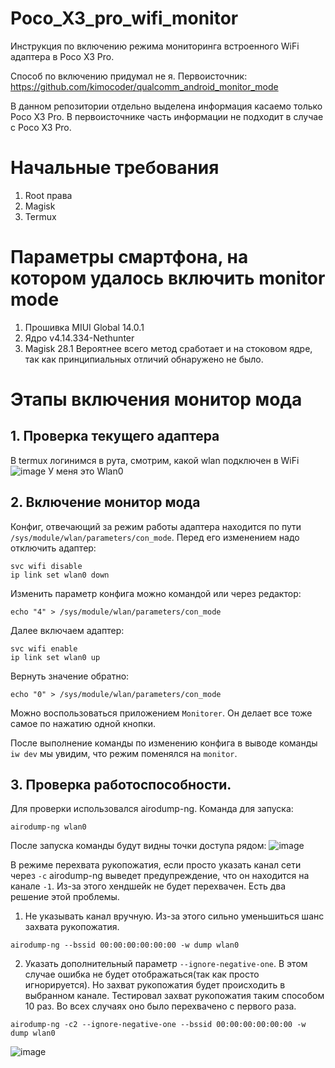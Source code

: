 # Poco_X3_pro_wifi_monitor
Инструкция по включению режима мониторинга встроенного WiFi адаптера в Poco X3 Pro. 

Способ по включению придумал не я.
Первоисточник: https://github.com/kimocoder/qualcomm_android_monitor_mode

В данном репозитории отдельно выделена информация касаемо только Poco X3 Pro. В первоисточнике часть информации не подходит в случае с Poco X3 Pro.


# Начальные требования

1. Root права
2. Magisk
3. Termux

# Параметры смартфона, на котором удалось включить monitor mode

1. Прошивка MIUI Global 14.0.1
2. Ядро v4.14.334-Nethunter
3. Magisk 28.1
Вероятнее всего метод сработает и на стоковом ядре, так как принципиальных отличий обнаружено не было.

# Этапы включения монитор мода

## 1. Проверка текущего адаптера
В termux логинимся в рута, смотрим, какой wlan подключен в WiFi
![image](https://github.com/user-attachments/assets/286f03bf-f28e-4640-8d2d-e87d43250088)
У меня это Wlan0

## 2. Включение монитор мода
Конфиг, отвечающий за режим работы адаптера находится по пути `/sys/module/wlan/parameters/con_mode`. 
Перед его изменением надо отключить адаптер:
```
svc wifi disable
ip link set wlan0 down
```
Изменить параметр конфига можно командой или через редактор:
```
echo "4" > /sys/module/wlan/parameters/con_mode
```
Далее включаем адаптер:
```
svc wifi enable
ip link set wlan0 up
```
Вернуть значение  обратно:
```
echo "0" > /sys/module/wlan/parameters/con_mode
```

Можно воспользоваться приложением `Monitorer`. Он делает все тоже самое по нажатию одной кнопки.

После выполнение команды по изменению конфига в выводе команды `iw dev` мы увидим, что режим поменялся на `monitor`.

## 3. Проверка работоспособности.
Для проверки использовался airodump-ng.
Команда для запуска:
```
airodump-ng wlan0
```
После запуска команды будут видны точки доступа рядом:
![image](https://github.com/user-attachments/assets/0e336e7c-c7b5-4ff7-aba3-40887858b028)

В режиме перехвата рукопожатия, если просто указать канал сети через `-c` airodump-ng выведет предупреждение, что он находится на канале `-1`. Из-за этого хендшейк не будет перехвачен. Есть два решение этой проблемы.
1. Не указывать канал вручную. Из-за этого сильно уменьшиться шанс захвата рукопожатия.
```
airodump-ng --bssid 00:00:00:00:00:00 -w dump wlan0
```
2. Указать дополнительный параметр `--ignore-negative-one`. В этом случае ошибка не будет отображаться(так как просто игнорируется). Но захват рукопожатия будет происходить в выбранном канале. Тестировал захват рукопожатия таким способом 10 раз. Во всех случаях оно было перехвачено с первого раза.
```
airodump-ng -c2 --ignore-negative-one --bssid 00:00:00:00:00:00 -w dump wlan0
```
![image](https://github.com/user-attachments/assets/408b4d36-ffbf-46a1-a7c1-f0813a9f28e6)



